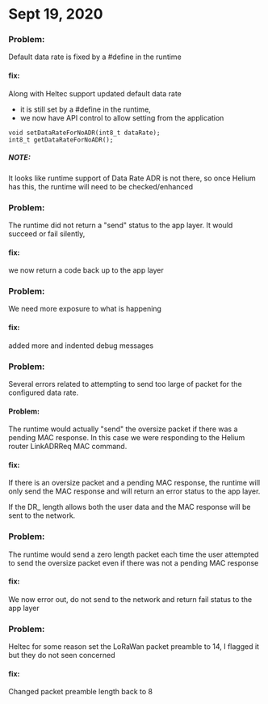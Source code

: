 
# Sept 19, 2020

### Problem:
Default data rate is fixed by a #define in the runtime
#### fix:
Along with Heltec support updated default data rate
- it is still set by a #define in the runtime,
- we now have API control to allow setting from the application

 ```
 void setDataRateForNoADR(int8_t dataRate);
 int8_t getDataRateForNoADR();
```
##### NOTE:
It looks like runtime support of Data Rate ADR is not there, so
   once Helium has this, the runtime will need to be checked/enhanced

### Problem:
The runtime did not return a "send" status to the app layer. It would
    succeed or fail silently,
#### fix:
we now return a code back up to the app layer

### Problem:
We need more exposure to what is happening
#### fix:
added more and indented debug messages

### Problem:
Several errors related to attempting to send too large of packet for the configured
data rate.
#### Problem:
The runtime would actually "send" the oversize packet if there was a pending MAC response. In this case we were responding to the Helium
     router LinkADRReq MAC command.
#### fix:
If there is an oversize packet and a pending MAC response, the runtime will only send the MAC response and will return an error status to the app layer.

If the DR_ length allows both the user data and the MAC response will be sent to the network.
### Problem:
The runtime would send a zero length packet each time the user attempted to send the oversize packet even if there was not a pending MAC response
 #### fix:
 We now error out, do not send to the network and return fail status to the app layer
### Problem:
Heltec for some reason set the LoRaWan packet preamble to 14, I flagged it but they do not seen concerned
 #### fix:
 Changed packet preamble length back to 8
 
